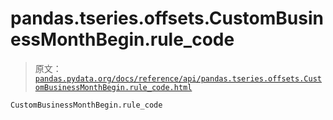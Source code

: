 # pandas.tseries.offsets.CustomBusinessMonthBegin.rule_code

> 原文：[`pandas.pydata.org/docs/reference/api/pandas.tseries.offsets.CustomBusinessMonthBegin.rule_code.html`](https://pandas.pydata.org/docs/reference/api/pandas.tseries.offsets.CustomBusinessMonthBegin.rule_code.html)

```py
CustomBusinessMonthBegin.rule_code
```
